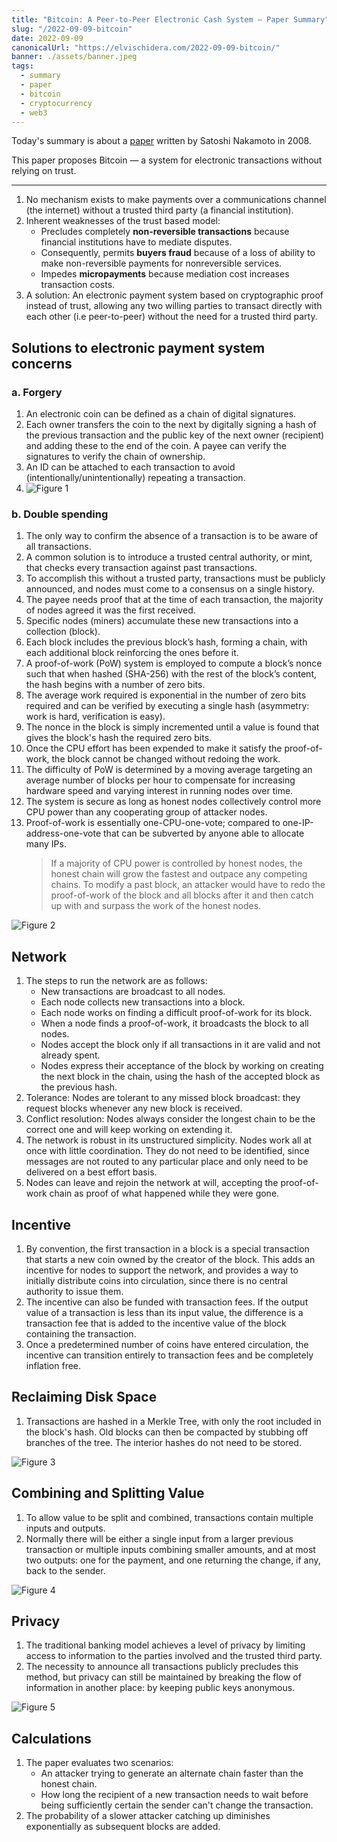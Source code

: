 ```yaml
---
title: "Bitcoin: A Peer-to-Peer Electronic Cash System — Paper Summary"
slug: "/2022-09-09-bitcoin"
date: 2022-09-09
canonicalUrl: "https://elvischidera.com/2022-09-09-bitcoin/"
banner: ./assets/banner.jpeg
tags:
  - summary
  - paper
  - bitcoin
  - cryptocurrency
  - web3
---
```


Today's summary is about a [paper](https://bitcoin.org/bitcoin.pdf)  written by Satoshi Nakamoto in 2008.

This paper proposes Bitcoin — a system for electronic transactions without relying on trust.

-----

1. No mechanism exists to make payments over a communications channel (the internet) without a trusted third party (a financial institution).
2. Inherent weaknesses of the trust based model:
    * Precludes completely **non-reversible transactions** because financial institutions have to mediate disputes.
    * Consequently, permits **buyers fraud** because of a loss of ability to make non-reversible payments for non­reversible services.
    * Impedes **micropayments** because mediation cost increases transaction costs.
3. A solution: An electronic payment system based on cryptographic proof instead of trust, allowing any two willing parties to transact directly with each other (i.e peer-to-peer) without the need for a trusted third party.

## Solutions to electronic payment system concerns
### a. Forgery
1. An electronic coin can be defined as a chain of digital signatures.
2. Each owner transfers the coin to the next by digitally signing a hash of the previous transaction and the public key of the next owner (recipient) and adding these to the end of the coin. A payee can verify the signatures to verify the chain of ownership.
3. An ID can be attached to each transaction to avoid (intentionally/unintentionally) repeating a transaction.
4. ![Figure 1](assets/fig1.png)

### b. Double spending
1. The only way to confirm the absence of a transaction is to be aware of all transactions.
2. A common solution is to introduce a trusted central authority, or mint, that checks every transaction against past transactions.
3. To accomplish this without a trusted party, transactions must be publicly announced, and nodes must come to a consensus on a single history.
4. The payee needs proof that at the time of each transaction, the majority of nodes agreed it was the first received.
5. Specific nodes (miners) accumulate these new transactions into a collection (block).
6. Each block includes the previous block’s hash, forming a chain, with each additional block reinforcing the ones before it.
7. A proof-of-work (PoW) system is employed to compute a block’s nonce such that when hashed (SHA-256) with the rest of the block’s content, the hash begins with a number of zero bits.
8. The average work required is exponential in the number of zero bits required and can be verified by executing a single hash (asymmetry: work is hard, verification is easy).
9. The nonce in the block is simply incremented until a value is found that gives the block's hash the required zero bits.
10. Once the CPU effort has been expended to make it satisfy the proof-of-work, the block cannot be changed without redoing the work.
11. The difficulty of PoW is determined by a moving average targeting an average number of blocks per hour to compensate for increasing hardware speed and varying interest in running nodes over time.
12. The system is secure as long as honest nodes collectively control more CPU power than any cooperating group of attacker nodes.
13. Proof-of-work is essentially one-CPU-one-vote; compared to one-IP-address-one-vote that can be subverted by anyone able to allocate many IPs.
    > If a majority of CPU power is controlled by honest nodes, the honest chain will grow the fastest and outpace any competing chains. To modify a past block, an attacker would have to redo the proof-of-work of the block and all blocks after it and then catch up with and surpass the work of the honest nodes.  

![Figure 2](assets/fig2.png)

## Network
1. The steps to run the network are as follows: 
	* New transactions are broadcast to all nodes.
	* Each node collects new transactions into a block.
	* Each node works on finding a difficult proof-of-work for its block.
	* When a node finds a proof-of-work, it broadcasts the block to all nodes.
	* Nodes accept the block only if all transactions in it are valid and not already spent.
	* Nodes express their acceptance of the block by working on creating the next block in the chain, using the hash of the accepted block as the previous hash.
2. Tolerance: Nodes are tolerant to any missed block broadcast: they request blocks whenever any new block is received.
3. Conflict resolution: Nodes always consider the longest chain to be the correct one and will keep working on extending it.
4. The network is robust in its unstructured simplicity. Nodes work all at once with little coordination. They do not need to be identified, since messages are not routed to any particular place and only need to be delivered on a best effort basis.
5. Nodes can leave and rejoin the network at will, accepting the proof-of-work chain as proof of what happened while they were gone.

## Incentive
1. By convention, the first transaction in a block is a special transaction that starts a new coin owned by the creator of the block. This adds an incentive for nodes to support the network, and provides a way to initially distribute coins into circulation, since there is no central authority to issue them.
2. The incentive can also be funded with transaction fees. If the output value of a transaction is less than its input value, the difference is a transaction fee that is added to the incentive value of the block containing the transaction.
3. Once a predetermined number of coins have entered circulation, the incentive can transition entirely to transaction fees and be completely inflation free.

## Reclaiming Disk Space
1. Transactions are hashed in a Merkle Tree, with only the root included in the block's hash. Old blocks can then be compacted by stubbing off branches of the tree. The interior hashes do not need to be stored.

![Figure 3](assets/fig3.png)

## Combining and Splitting Value
1. To allow value to be split and combined, transactions contain multiple inputs and outputs.
2. Normally there will be either a single input from a larger previous transaction or multiple inputs combining smaller amounts, and at most two outputs: one for the payment, and one returning the change, if any, back to the sender.

![Figure 4](assets/fig4.png)

## Privacy
1. The traditional banking model achieves a level of privacy by limiting access to information to the parties involved and the trusted third party.
2. The necessity to announce all transactions publicly precludes this method, but privacy can still be maintained by breaking the flow of information in another place: by keeping public keys anonymous.

![Figure 5](assets/fig5.png)

## Calculations
1. The paper evaluates two scenarios:
    * An attacker trying to generate an alternate chain faster than the honest chain.
    * How long the recipient of a new transaction needs to wait before being sufficiently certain the sender can't change the transaction.
2. The probability of a slower attacker catching up diminishes exponentially as subsequent blocks are added.